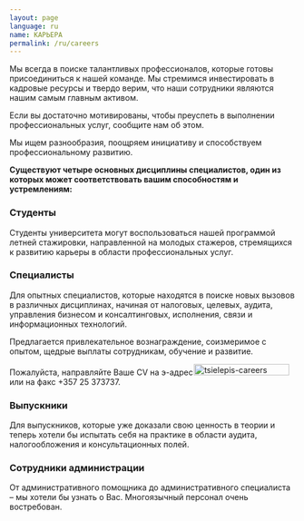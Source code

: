 ```yaml
---
layout: page
language: ru
name: КАРЬЕРА
permalink: /ru/careers
---
```

<p>Мы всегда в поиске талантливых профессионалов, которые готовы присоединиться к нашей команде. Мы стремимся инвестировать в кадровые ресурсы и твердо верим, что наши сотрудники являются нашим самым главным активом. </p>
<p>Если вы достаточно мотивированы, чтобы преуспеть в выполнении профессиональных услуг, сообщите нам об этом. </p>
<p>Мы ищем разнообразия, поощряем инициативу и способствуем профессиональному развитию.</p>
<div class="divider"></div>
<p><strong>Существуют четыре основных дисциплины специалистов, один из которых может соответствовать вашим способностям и устремлениям:</strong></p>
<div class="clearfix cols3 noClear careerCols">
<div class="col first">
<h3 class="title">Студенты</h3>
<p>Студенты университета могут воспользоваться нашей программой летней стажировки, направленной на молодых стажеров, стремящихся к развитию карьеры в области профессиональных услуг.</p>
</div>
<div class="col">
<h3 class="title">Специалисты</h3>
<p>Для опытных специалистов, которые находятся в поиске новых вызовов в различных дисциплинах, начиная от налоговых, целевых, аудита, управления бизнесом и консалтинговых, исполнения, связи и информационных технологий.</p>
</div>
<div class="col last">
<div class="greyBx">
<p>Предлагается привлекательное вознаграждение, соизмеримое с опытом, щедрые выплаты сотрудникам, обучение и развитие.</p>
<p class="noMargin">Пожалуйста, направляйте Ваше CV на э-адрес <img src="https://tsielepis.com.cy/wp-content/uploads/tsielepis-careers.png" alt="tsielepis-careers" width="168" height="20" class="alignnone size-full wp-image-2501" style="margin:0px 0px -6px -2px"> или на факс +357 25 373737.</p>
</div>
</div>
<div class="col">
<h3 class="title">Выпускники</h3>
<p>Для выпускников, которые уже доказали свою ценность в теории и теперь хотели бы испытать себя на практике в области аудита, налогообложения и консультационных полей.</p>
</div>
<div class="col">
<h3 class="title">Сотрудники администрации</h3>
<p>От административного помощника до административного специалиста – мы хотели бы узнать о Вас. Многоязычный персонал очень востребован.</p>
</div>
</div>
